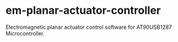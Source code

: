 # em-planar-actuator-controller
Electromagnetic planar actuator control software for AT90USB1287 Microcontroller.
